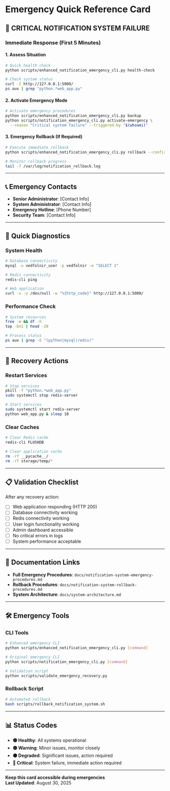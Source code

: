 # Emergency Quick Reference Card

## 🚨 CRITICAL NOTIFICATION SYSTEM FAILURE

### Immediate Response (First 5 Minutes)

#### 1. Assess Situation
```bash
# Quick health check
python scripts/enhanced_notification_emergency_cli.py health-check

# Check system status
curl -I http://127.0.0.1:5000/
ps aux | grep "python.*web_app.py"
```

#### 2. Activate Emergency Mode
```bash
# Activate emergency procedures
python scripts/enhanced_notification_emergency_cli.py backup
python scripts/notification_emergency_cli.py activate-emergency \
  --reason "Critical system failure" --triggered-by "$(whoami)"
```

#### 3. Emergency Rollback (If Required)
```bash
# Execute immediate rollback
python scripts/enhanced_notification_emergency_cli.py rollback --confirm

# Monitor rollback progress
tail -f /var/log/notification_rollback.log
```

---

## 📞 Emergency Contacts

- **Senior Administrator**: [Contact Info]
- **System Administrator**: [Contact Info]  
- **Emergency Hotline**: [Phone Number]
- **Security Team**: [Contact Info]

---

## 🔧 Quick Diagnostics

### System Health
```bash
# Database connectivity
mysql -u vedfolnir_user -p vedfolnir -e "SELECT 1"

# Redis connectivity  
redis-cli ping

# Web application
curl -s -o /dev/null -w "%{http_code}" http://127.0.0.1:5000/
```

### Performance Check
```bash
# System resources
free -m && df -h
top -bn1 | head -20

# Process status
ps aux | grep -E "(python|mysql|redis)"
```

---

## 🔄 Recovery Actions

### Restart Services
```bash
# Stop services
pkill -f "python.*web_app.py"
sudo systemctl stop redis-server

# Start services
sudo systemctl start redis-server
python web_app.py & sleep 10
```

### Clear Caches
```bash
# Clear Redis cache
redis-cli FLUSHDB

# Clear application cache
rm -rf __pycache__/
rm -rf storage/temp/*
```

---

## 📋 Validation Checklist

After any recovery action:

- [ ] Web application responding (HTTP 200)
- [ ] Database connectivity working
- [ ] Redis connectivity working  
- [ ] User login functionality working
- [ ] Admin dashboard accessible
- [ ] No critical errors in logs
- [ ] System performance acceptable

---

## 📄 Documentation Links

- **Full Emergency Procedures**: `docs/notification-system-emergency-procedures.md`
- **Rollback Procedures**: `docs/notification-system-rollback-procedures.md`
- **System Architecture**: `docs/system-architecture.md`

---

## 🛠️ Emergency Tools

### CLI Tools
```bash
# Enhanced emergency CLI
python scripts/enhanced_notification_emergency_cli.py [command]

# Original emergency CLI  
python scripts/notification_emergency_cli.py [command]

# Validation script
python scripts/validate_emergency_recovery.py
```

### Rollback Script
```bash
# Automated rollback
bash scripts/rollback_notification_system.sh
```

---

## 📊 Status Codes

- **🟢 Healthy**: All systems operational
- **🟡 Warning**: Minor issues, monitor closely
- **🟠 Degraded**: Significant issues, action required
- **🔴 Critical**: System failure, immediate action required

---

**Keep this card accessible during emergencies**  
**Last Updated**: August 30, 2025